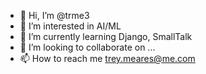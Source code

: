 - 👋 Hi, I’m @trme3
- 👀 I’m interested in AI/ML
- 🌱 I’m currently learning Django, SmallTalk
- 💞️ I’m looking to collaborate on ...
- 📫 How to reach me trey.meares@me.com

<!---
trme3/trme3 is a ✨ special ✨ repository because its `README.md` (this file) appears on your GitHub profile.
You can click the Preview link to take a look at your changes.
--->

